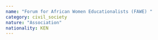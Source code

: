 ```yaml
---
name: "Forum for African Women Educationalists (FAWE) "
category: civil_society
nature: "Association"
nationality: KEN
---
```

    